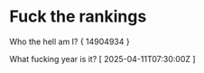 # Fuck the rankings

Who the hell am I?
{ 14904934 }

What fucking year is it?
[ 2025-04-11T07:30:00Z ]

